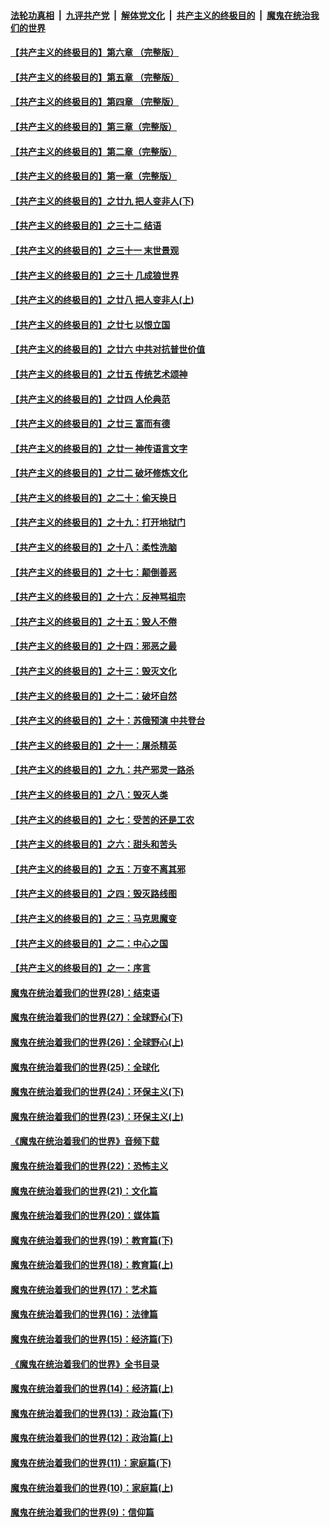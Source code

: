 

####  [法轮功真相](../../../../basic/blob/master/README.md?t=06140231) &nbsp;|&nbsp; [九评共产党](../../../../9ping.md/blob/master/README.md?t=06140231) &nbsp;|&nbsp; [解体党文化](../../../../jtdwh.md/blob/master/README.md?t=06140231)  &nbsp;|&nbsp; [共产主义的终极目的](../../../../gczydzjmd.md/blob/master/README.md?t=06140231) &nbsp;|&nbsp; [魔鬼在统治我们的世界](../../../../mgztzwmdsj.md/blob/master/README.md?t=06140231) 

#### [【共产主义的终极目的】第六章 （完整版）](../pages/nsc422/n11428913.md?t=06140231) 

#### [【共产主义的终极目的】第五章 （完整版）](../pages/nsc422/n11428912.md?t=06140231) 

#### [【共产主义的终极目的】第四章 （完整版）](../pages/nsc422/n11428907.md?t=06140231) 

#### [【共产主义的终极目的】第三章（完整版）](../pages/nsc422/n11428848.md?t=06140231) 

#### [【共产主义的终极目的】第二章（完整版）](../pages/nsc422/n11428831.md?t=06140231) 

#### [【共产主义的终极目的】第一章（完整版）](../pages/nsc422/n11417651.md?t=06140231) 

#### [【共产主义的终极目的】之廿九 把人变非人(下)](../pages/nsc422/n11344140.md?t=06140231) 

#### [【共产主义的终极目的】之三十二 结语](../pages/nsc422/n11360535.md?t=06140231) 

#### [【共产主义的终极目的】之三十一 末世景观](../pages/nsc422/n11351129.md?t=06140231) 

#### [【共产主义的终极目的】之三十 几成狼世界](../pages/nsc422/n11348280.md?t=06140231) 

#### [【共产主义的终极目的】之廿八 把人变非人(上)](../pages/nsc422/n11340492.md?t=06140231) 

#### [【共产主义的终极目的】之廿七 以恨立国](../pages/nsc422/n11336944.md?t=06140231) 

#### [【共产主义的终极目的】之廿六 中共对抗普世价值](../pages/nsc422/n11324785.md?t=06140231) 

#### [【共产主义的终极目的】之廿五 传统艺术颂神](../pages/nsc422/n11296396.md?t=06140231) 

#### [【共产主义的终极目的】之廿四 人伦典范](../pages/nsc422/n11296397.md?t=06140231) 

#### [【共产主义的终极目的】之廿三 富而有德](../pages/nsc422/n11283598.md?t=06140231) 

#### [【共产主义的终极目的】之廿一 神传语言文字](../pages/nsc422/n11263265.md?t=06140231) 

#### [【共产主义的终极目的】之廿二 破坏修炼文化](../pages/nsc422/n11245728.md?t=06140231) 

#### [【共产主义的终极目的】之二十：偷天换日](../pages/nsc422/n11238846.md?t=06140231) 

#### [【共产主义的终极目的】之十九：打开地狱门](../pages/nsc422/n11206376.md?t=06140231) 

#### [【共产主义的终极目的】之十八：柔性洗脑](../pages/nsc422/n11199994.md?t=06140231) 

#### [【共产主义的终极目的】之十七：颠倒善恶](../pages/nsc422/n11179782.md?t=06140231) 

#### [【共产主义的终极目的】之十六：反神骂祖宗](../pages/nsc422/n11166798.md?t=06140231) 

#### [【共产主义的终极目的】之十五：毁人不倦](../pages/nsc422/n11166792.md?t=06140231) 

#### [【共产主义的终极目的】之十四：邪恶之最](../pages/nsc422/n11150249.md?t=06140231) 

#### [【共产主义的终极目的】之十三：毁灭文化](../pages/nsc422/n11135227.md?t=06140231) 

#### [【共产主义的终极目的】之十二：破坏自然](../pages/nsc422/n11135214.md?t=06140231) 

#### [【共产主义的终极目的】之十：苏俄预演 中共登台](../pages/nsc422/n11118424.md?t=06140231) 

#### [【共产主义的终极目的】之十一：屠杀精英](../pages/nsc422/n11118442.md?t=06140231) 

#### [【共产主义的终极目的】之九：共产邪灵一路杀](../pages/nsc422/n11114139.md?t=06140231) 

#### [【共产主义的终极目的】之八：毁灭人类](../pages/nsc422/n11108503.md?t=06140231) 

#### [【共产主义的终极目的】之七：受苦的还是工农](../pages/nsc422/n11101809.md?t=06140231) 

#### [【共产主义的终极目的】之六：甜头和苦头](../pages/nsc422/n11096971.md?t=06140231) 

#### [【共产主义的终极目的】之五：万变不离其邪](../pages/nsc422/n11091285.md?t=06140231) 

#### [【共产主义的终极目的】之四：毁灭路线图](../pages/nsc422/n11086284.md?t=06140231) 

#### [【共产主义的终极目的】之三：马克思魔变](../pages/nsc422/n11061941.md?t=06140231) 

#### [【共产主义的终极目的】之二：中心之国](../pages/nsc422/n11047728.md?t=06140231) 

#### [【共产主义的终极目的】之一：序言](../pages/nsc422/n11086077.md?t=06140231) 

#### [魔鬼在统治着我们的世界(28)：结束语](../pages/nsc422/n10936246.md?t=06140231) 

#### [魔鬼在统治着我们的世界(27)：全球野心(下)](../pages/nsc422/n10928319.md?t=06140231) 

#### [魔鬼在统治着我们的世界(26)：全球野心(上)](../pages/nsc422/n10900318.md?t=06140231) 

#### [魔鬼在统治着我们的世界(25)：全球化](../pages/nsc422/n10788205.md?t=06140231) 

#### [魔鬼在统治着我们的世界(24)：环保主义(下)](../pages/nsc422/n10695307.md?t=06140231) 

#### [魔鬼在统治着我们的世界(23)：环保主义(上)](../pages/nsc422/n10688613.md?t=06140231) 

#### [《魔鬼在统治着我们的世界》音频下载](../pages/nsc422/n10635553.md?t=06140231) 

#### [魔鬼在统治着我们的世界(22)：恐怖主义](../pages/nsc422/n10614727.md?t=06140231) 

#### [魔鬼在统治着我们的世界(21)：文化篇](../pages/nsc422/n10597706.md?t=06140231) 

#### [魔鬼在统治着我们的世界(20)：媒体篇](../pages/nsc422/n10586579.md?t=06140231) 

#### [魔鬼在统治着我们的世界(19)：教育篇(下)](../pages/nsc422/n10564808.md?t=06140231) 

#### [魔鬼在统治着我们的世界(18)：教育篇(上)](../pages/nsc422/n10526970.md?t=06140231) 

#### [魔鬼在统治着我们的世界(17)：艺术篇](../pages/nsc422/n10499093.md?t=06140231) 

#### [魔鬼在统治着我们的世界(16)：法律篇](../pages/nsc422/n10485969.md?t=06140231) 

#### [魔鬼在统治着我们的世界(15)：经济篇(下)](../pages/nsc422/n10469975.md?t=06140231) 

#### [《魔鬼在统治着我们的世界》全书目录](../pages/nsc422/n10464261.md?t=06140231) 

#### [魔鬼在统治着我们的世界(14)：经济篇(上)](../pages/nsc422/n10457370.md?t=06140231) 

#### [魔鬼在统治着我们的世界(13)：政治篇(下)](../pages/nsc422/n10448270.md?t=06140231) 

#### [魔鬼在统治着我们的世界(12)：政治篇(上)](../pages/nsc422/n10444576.md?t=06140231) 

#### [魔鬼在统治着我们的世界(11)：家庭篇(下)](../pages/nsc422/n10440961.md?t=06140231) 

#### [魔鬼在统治着我们的世界(10)：家庭篇(上)](../pages/nsc422/n10435448.md?t=06140231) 

#### [魔鬼在统治着我们的世界(9)：信仰篇](../pages/nsc422/n10432159.md?t=06140231) 

